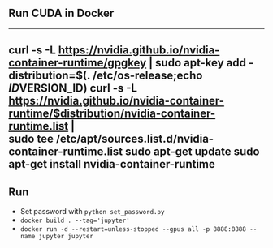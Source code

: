 
## Run CUDA in Docker

---
curl -s -L https://nvidia.github.io/nvidia-container-runtime/gpgkey | sudo apt-key add -
distribution=$(. /etc/os-release;echo $ID$VERSION_ID)
curl -s -L https://nvidia.github.io/nvidia-container-runtime/$distribution/nvidia-container-runtime.list |\
    sudo tee /etc/apt/sources.list.d/nvidia-container-runtime.list
sudo apt-get update
sudo apt-get install nvidia-container-runtime
---

## Run

* Set password with `python set_password.py`
* `docker build . --tag='jupyter'`
* `docker run -d --restart=unless-stopped --gpus all -p 8888:8888 --name jupyter jupyter`
